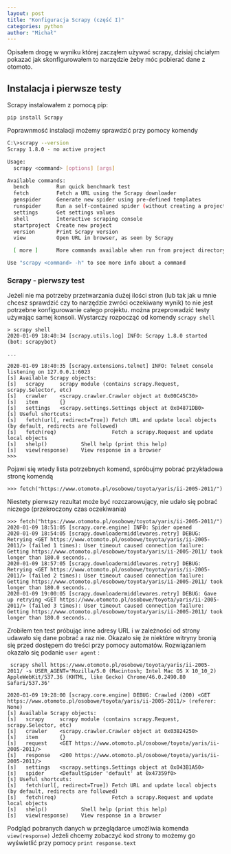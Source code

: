 ```yaml
---
layout: post
title: "Konfiguracja Scrapy (część I)"
categories: python
author: "Michał"
---
```

Opisałem drogę w wyniku której zacząłem używać scrapy, dzisiaj chciałym pokazać jak skonfigurowałem to narzędzie żeby móc pobierać dane z otomoto.

## Instalacja i pierwsze testy
Scrapy instalowałem z pomocą pip:

```batch
pip install Scrapy
```

Poprawnmość instalacji możemy sprawdzić przy pomocy komendy

```bash
C:\>scrapy --version
Scrapy 1.8.0 - no active project

Usage:
  scrapy <command> [options] [args]

Available commands:
  bench         Run quick benchmark test
  fetch         Fetch a URL using the Scrapy downloader
  genspider     Generate new spider using pre-defined templates
  runspider     Run a self-contained spider (without creating a project)
  settings      Get settings values
  shell         Interactive scraping console
  startproject  Create new project
  version       Print Scrapy version
  view          Open URL in browser, as seen by Scrapy

  [ more ]      More commands available when run from project directory

Use "scrapy <command> -h" to see more info about a command
```

### Scrapy - pierwszy test

Jeżeli nie ma potrzeby przetwarzania dużej ilości stron (lub tak jak u mnie chcesz sprawdzić czy to narzędzie zwróci oczekiwany wynik) to nie jest potrzebne konfigurowanie całego projektu. można przeprowadzić testy używając samej konsoli. Wystarczy rozpocząć od komendy `scrapy shell`

```batch
> scrapy shell
2020-01-09 18:40:34 [scrapy.utils.log] INFO: Scrapy 1.8.0 started (bot: scrapybot)

...

2020-01-09 18:40:35 [scrapy.extensions.telnet] INFO: Telnet console listening on 127.0.0.1:6023
[s] Available Scrapy objects:
[s]   scrapy     scrapy module (contains scrapy.Request, scrapy.Selector, etc)
[s]   crawler    <scrapy.crawler.Crawler object at 0x00C45C30>
[s]   item       {}
[s]   settings   <scrapy.settings.Settings object at 0x04871DB0>
[s] Useful shortcuts:
[s]   fetch(url[, redirect=True]) Fetch URL and update local objects (by default, redirects are followed)
[s]   fetch(req)                  Fetch a scrapy.Request and update local objects
[s]   shelp()           Shell help (print this help)
[s]   view(response)    View response in a browser
>>>
```
Pojawi się wtedy lista potrzebnych komend, spróbujmy pobrać przykładowa stronę komendą
```batch
>>> fetch("https://www.otomoto.pl/osobowe/toyota/yaris/ii-2005-2011/")
```
Niestety pierwszy rezultat może być rozczarowujący, nie udało się pobrać niczego (przekroczony czas oczekiwania)
```batch
>>> fetch("https://www.otomoto.pl/osobowe/toyota/yaris/ii-2005-2011/")
2020-01-09 18:51:05 [scrapy.core.engine] INFO: Spider opened
2020-01-09 18:54:05 [scrapy.downloadermiddlewares.retry] DEBUG: Retrying <GET https://www.otomoto.pl/osobowe/toyota/yaris/ii-2005-2011/> (failed 1 times): User timeout caused connection failure: Getting https://www.otomoto.pl/osobowe/toyota/yaris/ii-2005-2011/ took longer than 180.0 seconds..
2020-01-09 18:57:05 [scrapy.downloadermiddlewares.retry] DEBUG: Retrying <GET https://www.otomoto.pl/osobowe/toyota/yaris/ii-2005-2011/> (failed 2 times): User timeout caused connection failure: Getting https://www.otomoto.pl/osobowe/toyota/yaris/ii-2005-2011/ took longer than 180.0 seconds..
2020-01-09 19:00:05 [scrapy.downloadermiddlewares.retry] DEBUG: Gave up retrying <GET https://www.otomoto.pl/osobowe/toyota/yaris/ii-2005-2011/> (failed 3 times): User timeout caused connection failure: Getting https://www.otomoto.pl/osobowe/toyota/yaris/ii-2005-2011/ took longer than 180.0 seconds..
```

Zrobiłem ten test próbując inne adresy URL i w zależności od strony udawało się dane pobrać a raz nie. Okazało się że niektóre witryny bronią się przed dostępem do treści przy pomocy automatów. Rozwiązaniem okazało się podanie `user agent` :

```batch
 scrapy shell https://www.otomoto.pl/osobowe/toyota/yaris/ii-2005-2011/ -s USER_AGENT='Mozilla/5.0 (Macintosh; Intel Mac OS X 10_10_2) AppleWebKit/537.36 (KHTML, like Gecko) Chrome/46.0.2490.80 Safari/537.36'
```

```batch
2020-01-09 19:28:00 [scrapy.core.engine] DEBUG: Crawled (200) <GET https://www.otomoto.pl/osobowe/toyota/yaris/ii-2005-2011/> (referer: None)
[s] Available Scrapy objects:
[s]   scrapy     scrapy module (contains scrapy.Request, scrapy.Selector, etc)
[s]   crawler    <scrapy.crawler.Crawler object at 0x03824250>
[s]   item       {}
[s]   request    <GET https://www.otomoto.pl/osobowe/toyota/yaris/ii-2005-2011/>
[s]   response   <200 https://www.otomoto.pl/osobowe/toyota/yaris/ii-2005-2011/>
[s]   settings   <scrapy.settings.Settings object at 0x043B1A50>
[s]   spider     <DefaultSpider 'default' at 0x47359f0>
[s] Useful shortcuts:
[s]   fetch(url[, redirect=True]) Fetch URL and update local objects (by default, redirects are followed)
[s]   fetch(req)                  Fetch a scrapy.Request and update local objects
[s]   shelp()           Shell help (print this help)
[s]   view(response)    View response in a browser
```

Podgląd pobranych danych w przeglądarce umożliwia komenda `view(response)`
Jeżeli chcemy zobaczyć kod strony to możemy go wyświetlić przy pomocy `print response.text`